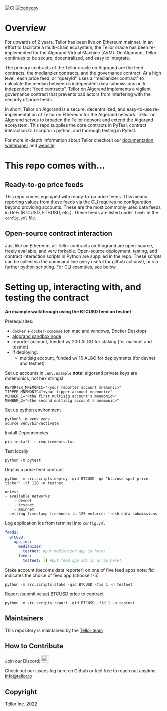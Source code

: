 ![CI](https://github.com/tellor-io/algorandTellorv2/actions/workflows/py39.yml/badge.svg)
[![codecov](https://codecov.io/gh/tellor-io/algorandTellorv2/branch/main/graph/badge.svg?token=4LQW27GID5)](https://codecov.io/gh/tellor-io/algorandTellorv2)
# Overview
For upwards of 2 years, Tellor has been live on Ethereum mainnet. In an effort to facilitate a multi-chain ecosystem, the Tellor oracle has been re-implemented for the Algorand Virtual Machine (AVM). On Algorand, Tellor continues to be secure, decentralized, and easy to integrate.

The primary contracts of the Tellor oracle on Algorand are the feed contracts, the medianzier contracts, and the governance contract. At a high level, each price feed, or “queryId”, uses a “medianizer contract” to calculate the median between 5 independent data submissions on 5 independent “feed contracts”. Tellor on Algorand implements a vigilant governance contract that prevents bad actors from interfering with the security of price feeds.

In short, Tellor on Algorand is a secure, decentralized, and easy-to-use re-implementation of Tellor on Ethereum for the Algorand network. Tellor on Algorand serves to broaden the Tellor network and extend the Algorand ecosystem. This repo supplies the core contracts in PyTeal, contract interaction CLI scripts in python, and thorough testing in Pytest.


For more in-depth information about Tellor checkout our [documentation](https://docs.tellor.io/tellor/), [whitepaper](https://docs.tellor.io/tellor/whitepaper/introduction) and [website](https://tellor.io/).

# This repo comes with...

## Ready-to-go price feeds
This repo comes equipped with ready-to-go price feeds. This means reporting values from these feeds via the CLI requires no configuration beyond providing accounts. These are the most commonly used data feeds in DeFi (BTCUSD, ETHUSD, etc.). These feeds are listed under `feeds` in the `config.yml` file.

## Open-source contract interaction
Just like on Ethereum, all Tellor contracts on Alogrand are open-source, freely available, and very forkable. Open-source deployment, testing, and contract interaction scripts in Python are supplied in the repo. These scripts can be called via the command line (very useful for github actions!), or via further python scripting. For CLI examples, see below.


# Setting up, interacting with, and testing the contract
**An example walkthrough using the BTCUSD feed on testnet**

Prerequisites:
- `docker` + `docker-compose` (on mac and windows, Docker Desktop)
- [algorand sandbox node](https://github.com/algorand/sandbox)
- reporter account, funded w/ 200 ALGO for staking (for mainnet and testnet)
- if deploying:
    - multisig account, funded w/ 16 ALGO for deployments (for devnet and testnet)

Set up accounts in `.env.example`
**note:** algorand private keys are mnemonics, not hex strings!
```
REPORTER_MNEMONIC="<your reporter account mnemonic>"
TIPPER_MNEMONIC="<your tipper account mnemonic>"
MEMBER_1="<the first multisig account's mnemonic>"
MEMBER_2="<the second multisig account's mnemonic>"
```

Set up python environment
```
python3 -m venv venv
source venv/bin/activate
```


Install Dependencies
```
pip install -r requirements.txt
```

Test locally
```
python -m pytest
```

Deploy a price feed contract
```
python -m src.scripts.deploy -qid BTCUSD -qd "btc/usd spot price ticker" -tf 120 -n testnet

notes:
- available networks:
    - devnet
    - testnet
    - mainnet
- setting timestamp freshness to 120 enforces fresh data submissions
```

Log application ids from terminal into `config.yml`
```yaml
feeds:
  BTCUSD:
    app_ids:
      medianizer:
        testnet: #put medianizer app id here!
      feeds:
        testnet: [] #put feed app ids in array here!
```

Stake account (become data reporter) on one of five feed apps
note: fid indicates the choice of feed app (choose 1-5)
```
python -m src.scripts.stake -qid BTCUSD -fid 1 -n testnet
```

Report (submit value) BTCUSD price to contract
```
python -m src.scripts.report -qid BTCUSD -fid 1 -n testnet
```




## Maintainers <a name="maintainers"> </a>
This repository is maintained by the [Tellor team](https://github.com/orgs/tellor-io/people)


## How to Contribute<a name="how2contribute"> </a>
Join our Discord:
[<img src="https://raw.githubusercontent.com/tellor-io/tellorX/main/public/discord.png" width="24" height="24">](https://discord.gg/E5y6SZ8UV8)

Check out our issues log here on Github or feel free to reach out anytime [info@tellor.io](mailto:info@tellor.io)

## Copyright

Tellor Inc. 2022
